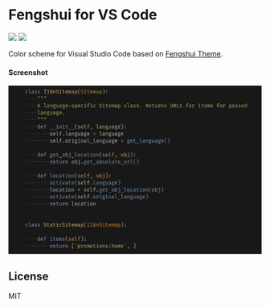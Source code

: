 # Fengshui for VS Code

<a href="https://github.com/osminogin/vscode-fengshui-theme/releases/tag/v0.0.2"><img src="https://img.shields.io/badge/Fengshui-v0.0.2-6B7366.svg?style=flat-square"/></a> <a href="https://code.visualstudio.com/updates/v1_12"><img src="https://img.shields.io/badge/VS_Code-v1.12+-6B7366.svg?style=flat-square"/></a>

Color scheme for Visual Studio Code based on [Fengshui Theme](https://github.com/jobedom/fengshui-theme).


#### Screenshot
![Preview](https://raw.githubusercontent.com/osminogin/vscode-fengshui-theme/master/screenshots/Fengshui-vscode.png)


## License

MIT
